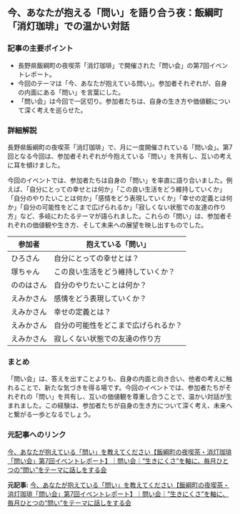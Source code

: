 ## 今、あなたが抱える「問い」を語り合う夜：飯綱町「消灯珈琲」での温かい対話

### 記事の主要ポイント

* 長野県飯綱町の夜喫茶「消灯珈琲」で開催された「問い会」の第7回イベントレポート。
* 今回のテーマは「今、あなたが抱えている問い」。参加者それぞれが、自身の内面にある「問い」を言葉にした。
* 「問い会」は今回で一区切り。参加者たちは、自身の生き方や価値観について深く考えを巡らせた。

### 詳細解説

長野県飯綱町の夜喫茶「消灯珈琲」で、月に一度開催されている「問い会」。第7回となる今回は、参加者それぞれが今抱えている「問い」を共有し、互いの考えに耳を傾けました。

今回のイベントでは、参加者たちは自身の「問い」を率直に語り合いました。例えば、「自分にとっての幸せとは何か」「この良い生活をどう維持していくか」「自分のやりたいことは何か」「感情をどう表現していくか」「幸せの定義とは何か」「自分の可能性をどこまで広げられるか」「寂しくない状態での友達の作り方」など、多岐にわたるテーマが語られました。これらの「問い」は、参加者それぞれの価値観や生き方、そして未来への展望を映し出すものでした。

| 参加者 | 抱えている「問い」 |
|---|---|
| ひろさん | 自分にとっての幸せとは？ |
| 塚ちゃん | この良い生活をどう維持していくか？ |
| ののはさん | 自分のやりたいことは何か？ |
| えみかさん | 感情をどう表現していくか？ |
| えみかさん | 幸せの定義とは？ |
| えみかさん | 自分の可能性をどこまで広げられるか？ |
| えみかさん | 寂しくない状態での友達の作り方 |

### まとめ

「問い会」は、答えを出すことよりも、自身の内面と向き合い、他者の考えに触れることで、新たな気づきを得る場です。今回のイベントでは、参加者たちがそれぞれの「問い」を共有し、互いの価値観を尊重し合うことで、温かい対話が生まれました。この経験は、参加者たちが自身の生き方について深く考え、未来へと繋がる一歩となるでしょう。

### 元記事へのリンク

[今、あなたが抱えている「問い」を教えてください【飯綱町の夜喫茶・消灯珈琲「問い会」第7回イベントレポート】｜問い会｜”生きにくさ”を軸に、毎月ひとつの“問い”をテーマに話しをする会](https://toiawase.jp/2024/04/27/toiaikai-7/)


**元記事:** [今、あなたが抱えている「問い」を教えてください【飯綱町の夜喫茶・消灯珈琲「問い会」第7回イベントレポート】｜問い会｜”生きにくさ”を軸に、毎月ひとつの“問い”をテーマに話しをする会](https://note.com/toikai_wakesho/n/n9a545840e262)